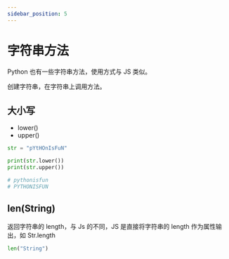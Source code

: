 ```yaml
---
sidebar_position: 5
---
```


# 字符串方法

Python 也有一些字符串方法，使用方式与 JS 类似。

创建字符串，在字符串上调用方法。

## 大小写

- lower()
- upper()

```python
str = "pYtHOnIsFuN"

print(str.lower())
print(str.upper())

# pythonisfun
# PYTHONISFUN
```

## len(String)

返回字符串的 length，与 Js 的不同，JS 是直接将字符串的 length 作为属性输出，如 Str.length

```python
len("String")
```
